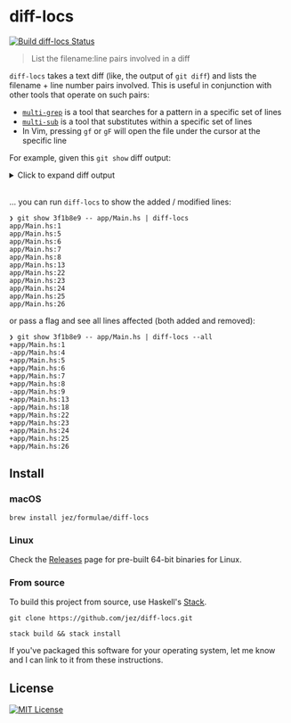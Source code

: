 # diff-locs

[![Build diff-locs Status](https://travis-ci.org/jez/diff-locs.svg?branch=master)](https://travis-ci.org/jez/diff-locs)

> List the filename:line pairs involved in a diff

`diff-locs` takes a text diff (like, the output of `git diff`) and lists the
filename + line number pairs involved. This is useful in conjunction with other
tools that operate on such pairs:

- [`multi-grep`] is a tool that searches for a pattern in a specific set of
  lines
- [`multi-sub`] is a tool that substitutes within a specific set of lines
- In Vim, pressing `gf` or `gF` will open the file under the cursor at the
  specific line

[`multi-grep`]: https://github.com/jez/multi-grep
[`multi-sub`]: https://github.com/jez/multi-sub

For example, given this `git show` diff output:

<details>
<summary>Click to expand diff output</summary>

```diff
❯ git show 3f1b8e9 -- app/Main.hs
commit 3f1b8e9705e414a80203bf642fd708fd77f28dfc
Author: Jake Zimmerman <zimmerman.jake@gmail.com>
Date:   15 minutes ago

    Show warning message if stdin is a tty

diff --git a/app/Main.hs b/app/Main.hs
index 16d01e4..b0ecbd9 100644
--- a/app/Main.hs
+++ b/app/Main.hs
@@ -1,12 +1,16 @@
+{-# LANGUAGE LambdaCase     #-}
 {-# LANGUAGE NamedFieldPuns #-}
 module Main where

-import qualified System.IO          as IO
+import           Control.Monad         (when)
+import qualified System.IO             as IO
+import           System.Posix.IO       (stdInput)
+import           System.Posix.Terminal (queryTerminal)

 import           DiffLocs.InputLoop
 import           DiffLocs.Options
 import           DiffLocs.Types
-import           Paths_diff_locs    (version)
+import           Paths_diff_locs       (version)

 main :: IO ()
 main = do
@@ -15,6 +19,10 @@ main = do
   fileIn <- case optionsInput of
     -- Leak the file handle because we're short lived anyways
     InputFromFile filename -> IO.openFile filename IO.ReadMode
-    InputFromStdin         -> return IO.stdin
+    InputFromStdin         -> do
+      isTTY <- queryTerminal stdInput
+      when isTTY $ do
+        IO.hPutStrLn IO.stderr "Warning: reading from stdin, which is a tty."
+      return IO.stdin

   run $ Config {configFileIn = fileIn, configWhichLines = optionsWhichLines}
```

</details>

<br>

... you can run `diff-locs` to show the added / modified lines:

```
❯ git show 3f1b8e9 -- app/Main.hs | diff-locs
app/Main.hs:1
app/Main.hs:5
app/Main.hs:6
app/Main.hs:7
app/Main.hs:8
app/Main.hs:13
app/Main.hs:22
app/Main.hs:23
app/Main.hs:24
app/Main.hs:25
app/Main.hs:26
```

or pass a flag and see all lines affected (both added and removed):

```
❯ git show 3f1b8e9 -- app/Main.hs | diff-locs --all
+app/Main.hs:1
-app/Main.hs:4
+app/Main.hs:5
+app/Main.hs:6
+app/Main.hs:7
+app/Main.hs:8
-app/Main.hs:9
+app/Main.hs:13
-app/Main.hs:18
+app/Main.hs:22
+app/Main.hs:23
+app/Main.hs:24
+app/Main.hs:25
+app/Main.hs:26
```


## Install

### macOS

```
brew install jez/formulae/diff-locs
```

### Linux

Check the [Releases] page for pre-built 64-bit binaries for Linux.

[Releases]: https://github.com/jez/diff-locs/releases

### From source

To build this project from source, use Haskell's [Stack].

[Stack]: https://docs.haskellstack.org/en/stable/

```
git clone https://github.com/jez/diff-locs.git

stack build && stack install
```

If you've packaged this software for your operating system, let me know and I
can link to it from these instructions.


## License

[![MIT License](https://img.shields.io/badge/license-MIT-blue.svg)](https://jez.io/MIT-LICENSE.txt)

